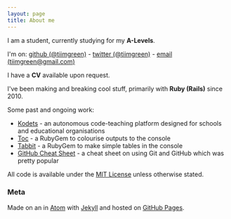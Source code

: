 ```yaml
---
layout: page
title: About me
---
```


I am a student, currently studying for my **A-Levels**.

I'm on: [github (@tiimgreen)](http://github.com/tiimgreen) - [twitter (@tiimgreen)](http://twitter.com/tiimgreen) - [email (tiimgreen@gmail.com)](mailto:tiimgreen@gmail.com)

I have a **CV** available upon request.

I've been making and breaking cool stuff, primarily with **Ruby (Rails)** since 2010.

Some past and ongoing work:

- [Kodets](http://kodets.com) - an autonomous code-teaching platform designed for schools and educational organisations
- [Toc](http://tiimgreen.com/blog/colouring-output/) - a RubyGem to colourise outputs to the console
- [Tabbit](http://tiimgreen.com/blog/tables-on-console/) - a RubyGem to make simple tables in the console
- [GitHub Cheat Sheet](https://github.com/tiimgreen/github-cheat-sheet) - a cheat sheet on using Git and GitHub which was pretty popular

All code is available under the [MIT License](/mit) unless otherwise stated.

### Meta

Made on an <i class="fa fa-apple"></i> in [Atom](https://atom.io/) with [Jekyll](http://jekyllrb.com/) and hosted on [GitHub Pages](https://pages.github.com/).
